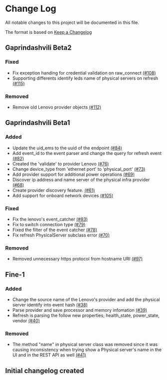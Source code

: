 # Change Log

All notable changes to this project will be documented in this file.

The format is based on [Keep a Changelog](http://keepachangelog.com/en/1.0.0/)


## Gaprindashvili Beta2

### Fixed
- Fix exception handing for credential validation on raw_connect [(#108)](https://github.com/ManageIQ/manageiq-providers-lenovo/pull/108)
- Supporting differents identify leds name of physical servers on refresh [(#115)](https://github.com/ManageIQ/manageiq-providers-lenovo/pull/115)

### Removed
- Remove old Lenovo provider objects [(#112)](https://github.com/ManageIQ/manageiq-providers-lenovo/pull/112)

## Gaprindashvili Beta1

### Added
- Update the uid_ems to the uuid of the endpoint [(#84)](https://github.com/ManageIQ/manageiq-providers-lenovo/pull/84)
- Add event_id to the event parser and change the query for refresh event [(#82)](https://github.com/ManageIQ/manageiq-providers-lenovo/pull/82)
- Created the 'validate' to provider Lenovo [(#76)](https://github.com/ManageIQ/manageiq-providers-lenovo/pull/76)
- Change device_type from 'ethernet port' to 'physical_port' [(#73)](https://github.com/ManageIQ/manageiq-providers-lenovo/pull/73)
- Add provider support for additional power operations [(#69)](https://github.com/ManageIQ/manageiq-providers-lenovo/pull/69)
- Discover ip address and name server of the physical infra provider [(#68)](https://github.com/ManageIQ/manageiq-providers-lenovo/pull/68)
- Create provider discovery feature. [(#61)](https://github.com/ManageIQ/manageiq-providers-lenovo/pull/61)
- Add support for onboard network devices [(#105)](https://github.com/ManageIQ/manageiq-providers-lenovo/pull/105)

### Fixed
- Fix the lenovo's event_catcher [(#83)](https://github.com/ManageIQ/manageiq-providers-lenovo/pull/83)
- Fix to switch connection type [(#79)](https://github.com/ManageIQ/manageiq-providers-lenovo/pull/79)
- Fixed the filter of the  event catcher [(#78)](https://github.com/ManageIQ/manageiq-providers-lenovo/pull/78)
- Fix refresh PhysicalServer subclass error [(#70)](https://github.com/ManageIQ/manageiq-providers-lenovo/pull/70)

### Removed
- Removed unnecessary https protocol from hostname URI [(#97)](https://github.com/ManageIQ/manageiq-providers-lenovo/pull/97)

## Fine-1

### Added
- Change the source name of the Lenovo's provider and add the physical server identify into event hash [(#38)](https://github.com/ManageIQ/manageiq-providers-lenovo/pull/38)
- Parse provider and save processor and memory infomation [(#39)](https://github.com/ManageIQ/manageiq-providers-lenovo/pull/39)
- Refresh is parsing the follow new properties; health_state, power_state, vendor [(#40)](https://github.com/ManageIQ/manageiq-providers-lenovo/pull/40)

### Removed
- The method "name" in physical server class was removed since it was causing inconsistency when trying show a Physical server's name in the UI and in the REST API as well [(#41)](https://github.com/ManageIQ/manageiq-providers-lenovo/pull/41)

## Initial changelog created
